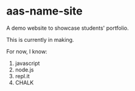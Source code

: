 # aas-name-site

A demo website to showcase students' portfolio.

This is currently in making.

For now, I know:
1. javascript
1. node.js
1. repl.it
2. CHALK
